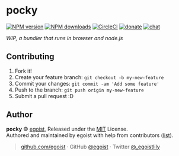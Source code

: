 
# pocky

[![NPM version](https://img.shields.io/npm/v/pocky.svg?style=flat)](https://npmjs.com/package/pocky) [![NPM downloads](https://img.shields.io/npm/dm/pocky.svg?style=flat)](https://npmjs.com/package/pocky) [![CircleCI](https://circleci.com/gh/pocky-bundler/pocky/tree/master.svg?style=shield)](https://circleci.com/gh/pocky-bundler/pocky/tree/master)  [![donate](https://img.shields.io/badge/$-donate-ff69b4.svg?maxAge=2592000&style=flat)](https://github.com/egoist/donate) [![chat](https://img.shields.io/badge/chat-on%20discord-7289DA.svg?style=flat)](https://chat.egoist.moe)

_WIP, a bundler that runs in browser and node.js_

## Contributing

1. Fork it!
2. Create your feature branch: `git checkout -b my-new-feature`
3. Commit your changes: `git commit -am 'Add some feature'`
4. Push to the branch: `git push origin my-new-feature`
5. Submit a pull request :D


## Author

**pocky** © [egoist](https://github.com/egoist), Released under the [MIT](./LICENSE) License.<br>
Authored and maintained by egoist with help from contributors ([list](https://github.com/pocky-bundler/pocky/contributors)).

> [github.com/egoist](https://github.com/egoist) · GitHub [@egoist](https://github.com/egoist) · Twitter [@_egoistlily](https://twitter.com/_egoistlily)
